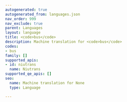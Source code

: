```yaml
---
autogenerated: true
autogenerated_from: languages.json
nav_order: 999
nav_exclude: true
parent: Languages
layout: language
title: <code>bus</code>
description: Machine translation for <code>bus</code>
codes:
- bus
family: []
supported_apis:
- id: niutrans
  name: Niutrans
supported_qe_apis: []
seo:
  name: Machine translation for None
  type: Language

---
```



